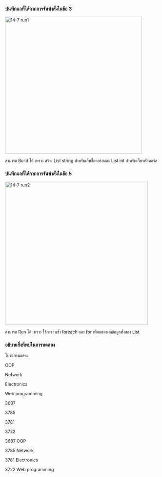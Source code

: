 ### บันทึกผลที่ได้จากการรันคำสั่งในข้อ 3
<img width="448" alt="14-7 run1" src="https://github.com/kanoksiriboonkam/03376836-OOP-2566-Lab-14/assets/144196048/3e5b070e-7d45-47cf-8df9-aaafad0fc441">

สามารถ Build ได้ เพราะ สร้าง List string สำหรับเก็บชื่อคอร์สและ List int สำหรับเก็บรหัสคอร์ส

### บันทึกผลที่ได้จากการรันคำสั่งในข้อ 5
<img width="468" alt="14-7 run2" src="https://github.com/kanoksiriboonkam/03376836-OOP-2566-Lab-14/assets/144196048/7d6e34d3-29c1-4488-bd6d-aae37f965ca5">

สามารถ Run ได้ เพราะ ใช้การวนซ้ำ foreach และ for เพื่อแสดงผลข้อมูลทั้งสอง List

### อธิบายสิ่งที่พบในการทดลอง
โปรแกรมแสดง

OOP

Network

Electronics

Web programming

3687

3785

3781

3722

3687 OOP

3785 Network

3781 Electronics

3722 Web programming
